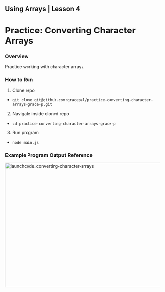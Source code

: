 ## Using Arrays | Lesson 4

# Practice: Converting Character Arrays

### Overview

Practice working with character arrays.

### How to Run

1. Clone repo

- `git clone git@github.com:gracepal/practice-converting-character-arrays-grace-p.git`

2. Navigate inside cloned repo

- `cd practice-converting-character-arrays-grace-p`

3. Run program

- `node main.js`

### Example Program Output Reference

<img width="900" height="403" alt="launchcode_converting-character-arrays" src="https://github.com/user-attachments/assets/91d5c11a-b32c-4da5-80d5-c5c93c018eb8" />
